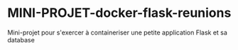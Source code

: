 # MINI-PROJET-docker-flask-reunions
Mini-projet pour s'exercer à containeriser une petite application Flask et sa database
